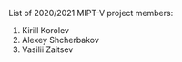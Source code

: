 List of 2020/2021 MIPT-V project members:
1. Kirill Korolev
2. Alexey Shcherbakov
3. Vasilii Zaitsev
